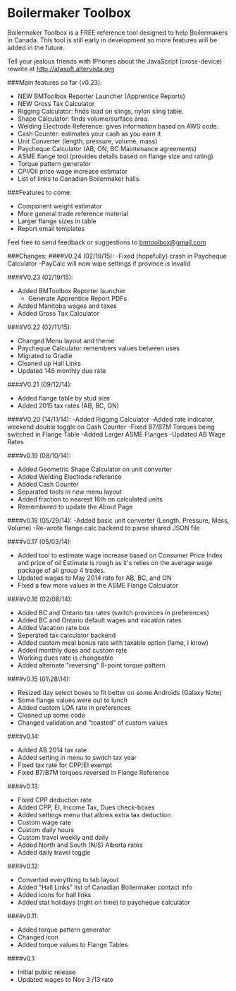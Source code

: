 Boilermaker Toolbox
===================
Boilermaker Toolbox is a FREE reference tool designed to help Boilermakers in Canada.  This tool is still early in development so more features will be added in the future.

Tell your jealous friends with IPhones about the JavaScript (cross-device) rewrite at
http://atasoft.altervista.org

###Main features so far (v0.23):
- NEW BMToolbox Reporter Launcher (Apprentice Reports)
- NEW Gross Tax Calculator
- Rigging Calculator: finds load on slings, nylon sling table.
- Shape Calculator: finds volume/surface area.
- Welding Electrode Reference: gives information based on AWS code.
- Cash Counter: estimates your cash as you earn it
- Unit Converter (length, pressure, volume, mass)
- Paycheque Calculator (AB, ON, BC Maintenance agreements)
- ASME flange tool (provides details based on flange size and rating)
- Torque pattern generator
- CPI/Oil price wage increase estimator
- List of links to Canadian Boilermaker halls.

###Features to come:
- Component weight estimator
- More general trade reference material
- Larger flange sizes in table
- Report email templates

Feel free to send feedback or suggestions to bmtoolbox@gmail.com

###Changes:
####V0.24 (02/19/15):
-Fixed (hopefully) crash in Paycheque Calculator
-PayCalc will now wipe settings if province is invalid

####V0.23 (02/19/15):
- Added BMToolbox Reporter launcher
    - Generate Apprentice Report PDFs
- Added Manitoba wages and taxes
- Added Gross Tax Calculator

####V0.22 (02/11/15):
- Changed Menu layout and theme
- Paycheque Calculator remembers values between uses
- Migrated to Gradle
- Cleaned up Hall Links
- Updated 146 monthly due rate

####V0.21 (09/12/14):
- Added flange table by stud size
- Added 2015 tax rates (AB, BC, ON)

####V0.20 (14/11/14):
-Added Rigging Calculator
-Added rate indicator, weekend double toggle on Cash Counter
-Fixed B7/B7M Torques being switched in Flange Table
-Added Larger ASME Flanges
-Updated AB Wage Rates

####v0.19 (08/10/14):
- Added Geometric Shape Calculator on unit converter
- Added Welding Electrode reference
- Added Cash Counter
- Separated tools in new menu layout
- Added fraction to nearest 16th on calculated units
- Remembered to update the About Page

####v0.18 (05/29/14):
-Added basic unit converter (Length, Pressure, Mass, Volume)
-Re-wrote flange calc backend to parse shared JSON file

####v0.17 (05/03/14):
- Added tool to estimate wage increase based on Consumer Price Index and price of oil
Estimate is rough as it's relies on the average wage package of all group 4 trades.
- Updated wages to May 2014 rate for AB, BC, and ON
- Fixed a few more values in the ASME Flange Calculator

####v0.16 (02/08/14):
- Added BC and Ontario tax rates (switch provinces in preferences)
- Added BC and Ontario default wages and vacation rates
- Added Vacation rate box
- Seperated tax calculator backend
- Added custom meal bonus rate with taxable option (lame, I know)
- Added monthly dues and custom rate
- Working dues rate is changeable
- Added alternate "reversing" 8-point torque pattern

####v0.15 (01\28\14):
- Resized day select boxes to fit better on some Androids (Galaxy Note)
- Some flange values were out to lunch
- Added custom LOA rate in preferences
- Cleaned up some code
- Changed validation and "toasted" of custom values

####v0.14:
- Added AB 2014 tax rate
- Added setting in menu to switch tax year
- Fixed tax rate for CPP/EI exempt
- Fixed B7/B7M torques reversed in Flange Reference

####v0.13:
- Fixed CPP deduction rate
- Added CPP, EI, Income Tax, Dues check-boxes
- Added settings menu that allows extra tax deduction	
- Custom wage rate
- Custom daily hours
- Custom travel weekly and daily
- Added North and South (N/S) Alberta rates
- Added daily travel toggle

####v0.12:
- Converted everything to tab layout
- Added "Hall Links" list of Canadian Boilermaker contact info
- Added icons for hall links
- Added stat holidays (right on time) to paycheque calculator

####v0.11:
- Added torque pattern generator
- Changed icon
- Added torque values to Flange Tables

####v0.1:
- Initial public release
- Updated  wages to Nov 3 /13 rate
